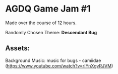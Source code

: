 # AGDQ Game Jam #1
Made over the course of 12 hours.

Randomly Chosen Theme:  **Descendant Bug**

## Assets:
Background Music: music for bugs - camiidae (https://www.youtube.com/watch?v=rIYnXgvRJVM)